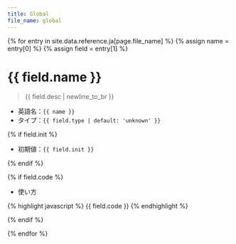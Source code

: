 ```yaml
---
title: Global
file_name: global
---
```


{% for entry in site.data.reference.ja[page.file_name] %}
{% assign name = entry[0] %}
{% assign field = entry[1] %}

# {{ field.name }}

> {{ field.desc | newline_to_br }}

- 英語名：`{{ name }}`
- タイプ：`{{ field.type | default: 'unknown' }}`

{% if field.init %}

- 初期値：`{{ field.init }}`

{% endif %}

{% if field.code %}

- 使い方

{% highlight javascript %}
{{ field.code }}
{% endhighlight %}

{% endif %}

{% endfor %}
